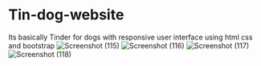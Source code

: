 # Tin-dog-website
Its basically Tinder for dogs with responsive user interface using html css and bootstrap
![Screenshot (115)](https://user-images.githubusercontent.com/88539829/154791609-a4430a1a-1bcd-4767-82d8-a12c5f64b1a9.png)
![Screenshot (116)](https://user-images.githubusercontent.com/88539829/154791622-0a023aeb-7566-4778-bd7f-7ee9ce373621.png)
![Screenshot (117)](https://user-images.githubusercontent.com/88539829/154791628-e1f21a65-db27-48e1-b4a1-79fbabbbb47e.png)
![Screenshot (118)](https://user-images.githubusercontent.com/88539829/154791630-d11aeabe-fd97-49c7-a659-ebefb34080f9.png)




